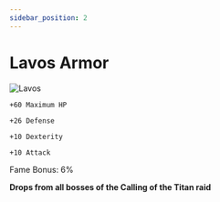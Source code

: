 ```yaml
---
sidebar_position: 2
---
```


# Lavos Armor

![Lavos](https://vwiki.valorserver.com/api/item/picture/lavos%20armor)

    +60 Maximum HP
    
    +26 Defense
    
    +10 Dexterity
    
    +10 Attack
    
Fame Bonus: 6%

**Drops from all bosses of the Calling of the Titan raid**
